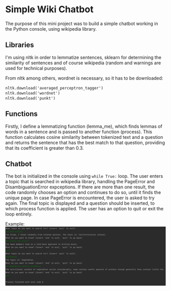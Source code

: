 # Simple Wiki Chatbot

The purpose of this mini project was to build a simple chatbot working in the Python console, using wikipedia library. 

## Libraries

I'm using nltk in order to lemmatize sentences, sklearn for determining the similarity of sentences and of course wikipedia (random and warnings are used for technical purposes).

From nltk among others, wordnet is necessary, so it has to be downloaded:
```
nltk.download('averaged_perceptron_tagger')
nltk.download('wordnet')
nltk.download('punkt')
```
## Functions

Firstly, I define a lemmatizing function (lemma_me), which finds lemmas of words in a sentence and is passed to another function (process). This function calculates cosine similarity between tokenized text and a question and returns the sentence that has the best match to that question, providing that its coefficient is greater than 0.3. 

## Chatbot

The bot is initialized in the console using `while True:` loop. The user enters a topic that is searched in wikipedia library, handling the PageError and DisambiguationError expceptions. If there are more than one result, the code randomly chooses an option and continues to do so, until it finds the unique page. In case PageError is encountered, the user is asked to try again. 
The final topic is displayed and a question should be inserted, to which process function is applied. The user has an option to quit or exit the loop entirely.

Example:
![The bot](Bot_screen.PNG)

